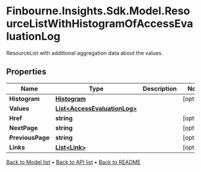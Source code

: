 # Finbourne.Insights.Sdk.Model.ResourceListWithHistogramOfAccessEvaluationLog
ResourceList with additional aggregation data about the values.

## Properties

Name | Type | Description | Notes
------------ | ------------- | ------------- | -------------
**Histogram** | [**Histogram**](Histogram.md) |  | [optional] 
**Values** | [**List&lt;AccessEvaluationLog&gt;**](AccessEvaluationLog.md) |  | 
**Href** | **string** |  | [optional] 
**NextPage** | **string** |  | [optional] 
**PreviousPage** | **string** |  | [optional] 
**Links** | [**List&lt;Link&gt;**](Link.md) |  | [optional] 

[Back to Model list](../README.md#documentation-for-models) &#8226; [Back to API list](../README.md#documentation-for-api-endpoints) &#8226; [Back to README](../README.md)

